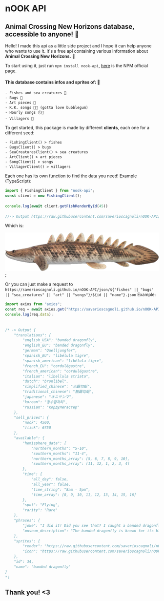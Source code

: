 # nOOK API
## Animal Crossing New Horizons database, accessible to anyone! 🍃

Hello! I made this api as a little side project and I hope it can help anyone who wants to use it.
It's a free api containing various information about **Animal Crossing New Horizons.** 🦝

To start using it, just run `npm install nook-api`, [here](https://www.npmjs.com/package/nook-api) is the NPM official page.

#### This database contains infos and sprites of: 🦔
```
- Fishes and sea creatures 🎣
- Bugs 🦋 
- Art pieces 🎨
- K.K. songs 🐶🎵 (gotta love bubblegum)
- Hourly songs 🕛🎵
- Villagers 🦆
```

To get started, this package is made by different **clients**, each one for a different seed:

```
- FishingClient() > fishes
- BugsClient() > bugs
- SeaCreaturesClient() > sea creatures
- ArtClient() > art pieces
- SongClient() > songs
- VillagerClient() > villagers
```
Each one has its own function to find the data you need! Example (TypeScript):

```javascript
import { FishingClient } from "nook-api";
const client = new FishingClient();

console.log(await client.getFishRenderById(45))

//-> Output https://raw.githubusercontent.com/saverioscagnoli/nOOK-API/main/renders/fishes/Saddled_Bichir.png
```
Which is:

![alt text](https://raw.githubusercontent.com/saverioscagnoli/nOOK-API/main/renders/fishes/Saddled_Bichir.png);

Or you can just make a request to <br />`https://saverioscagnoli.github.io/nOOK-API/json/${"fishes" || "bugs" || "sea_creatures" || "art" || "songs"}/${id || "name"}.json`
Example: 

```javascript
import axios from "axios";
const req = await axios.get("https://saverioscagnoli.github.io/nOOK-API/json/bugs/34.json");
console.log(req.data);


/* -> Output {
	"translations": {
		"english_USA": "banded dragonfly",
		"english_EU": "banded dragonfly",
		"german": "Quelljungfer",
		"spanish_EU": "libélula tigre",
		"spanish_american": "libélula tigre",
		"french_EU": "cordulégastre",
		"french_american": "cordulégastre",
		"italian": "libellula striata",
		"dutch": "bronlibel",
		"simplified_chinese": "无霸勾蜓",
		"traditional_chinese": "無霸勾蜓",
		"japanese": "オニヤンマ",
		"korean": "장수잠자리",
		"russian": "кордулегастер"
	},
	"sell_prices": {
		"nook": 4500,
		"flick": 6750
	},
	"available": {
		"hemisphere_data": {
			"northern_months": "5-10",
			"southern_months": "11-4",
			"northern_months_array": [5, 6, 7, 8, 9, 10],
			"southern_months_array": [11, 12, 1, 2, 3, 4]
		},
		"time": {
			"all_day": false,
			"all_year": false,
			"time_string": "8am - 5pm",
			"time_array": [8, 9, 10, 11, 12, 13, 14, 15, 16]
		},
		"spot": "Flying",
		"rarity": "Rare"
	},
	"phrases": {
		"joke": "I did it! Did you see that? I caught a banded dragonfly!",
		"museum_description": "The banded dragonfly is known for its black-and-yellow-striped body, as well as for its piercing green eyes. And it is those very eyes that help make dragonflies master hunters, you see. Alas, when one looks at me, I can't help but feel it is sizing me up for a meal! Hoot! The horrors! Look away, fiend!"
	},
	"sprites": {
		"render": "https://raw.githubusercontent.com/saverioscagnoli/nOOK-API/main/renders/bugs/Banded_Dragonfly.png",
		"icon": "https://raw.githubusercontent.com/saverioscagnoli/nOOK-API/main/icons/bugs/Banded_Dragonfly.png"
	},
	"id": 34,
	"name": "banded dragonfly"
}
*\
```

## Thank you! <3
